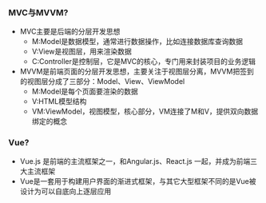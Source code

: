 ### MVC与MVVM?
+ MVC主要是后端的分层开发思想
    - M:Model是数据模型，通常进行数据操作，比如连接数据库查询数据
    - V:View是视图层，用来渲染数据
    - C:Controller是控制层，它是MVC的核心，专门用来封装项目的业务逻辑
+ MVVM是前端页面的分层开发思想，主要关注于视图层分离，MVVM把签到的视图层分成了三部分：Model、View、ViewModel
    - M:Model是每个页面要渲染的数据
    - V:HTML模型结构
    - VM:ViewModel，视图模型，核心部分，VM连接了M和V，提供双向数据绑定的概念

### Vue?
+ Vue.js 是前端的主流框架之一，和Angular.js、React.js 一起，并成为前端三大主流框架
+ Vue是一套用于构建用户界面的渐进式框架，与其它大型框架不同的是Vue被设计为可以自底向上逐层应用